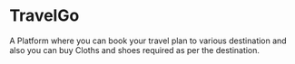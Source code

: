 # TravelGo
A Platform where you can book your travel plan to various destination and also you can buy Cloths and shoes required as per the destination.
